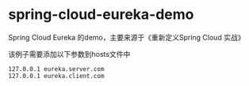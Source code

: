 # spring-cloud-eureka-demo
Spring Cloud Eureka 的demo，主要来源于《重新定义Spring Cloud 实战》

该例子需要添加以下参数到hosts文件中
```
127.0.0.1 eureka.server.com
127.0.0.1 eureka.client.com
```
